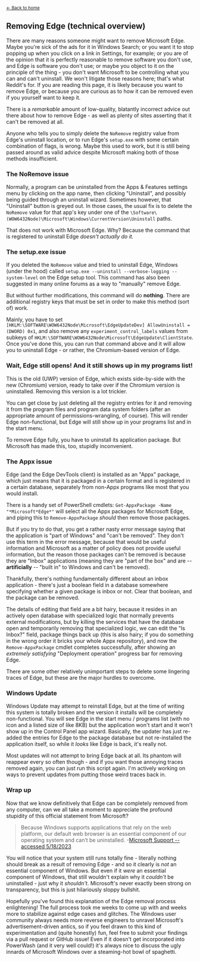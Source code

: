 <sup>[← Back to home](https://universecraft.github.io/WindowsPowerWash/)</sup>

## Removing Edge (technical overview)

There are many reasons someone might want to remove Microsoft Edge. Maybe you're sick of the ads for it in Windows Search; or you want it to stop popping up when you click on a link in Settings, for example; or you are of the opinion that it is perfectly reasonable to remove software you don't use, and Edge is software you don't use; or maybe you object to it on the principle of the thing - you don't want Microsoft to be controlling what you can and can't uninstall. We won't litigate those reasons here; that's what Reddit's for. If you are reading this page, it is likely because you want to remove Edge, or because you are curious as to how it can be removed even if you yourself want to keep it.

There is a _remarkable_ amount of low-quality, blatantly incorrect advice out there about how to remove Edge - as well as plenty of sites asserting that it can't be removed at all.

Anyone who tells you to simply delete the `NoRemove` registry value from Edge's uninstall location, or to run Edge's `setup.exe` with some certain combination of flags, is wrong. Maybe this used to work, but it is still being passed around as valid advice despite Microsoft making both of those methods insufficient.

### The NoRemove issue

Normally, a program can be uninstalled from the Apps & Features settings menu by clicking on the app name, then clicking "Uninstall", and possibly being guided through an uninstall wizard. Sometimes however, that "Uninstall" button is greyed out. In those cases, the usual fix is to delete the `NoRemove` value for that app's key under one of the `\Software\(WOW6432Node)\Microsoft\Windows\CurrentVersion\Uninstall` paths.

That does not work with Microsoft Edge. Why? Because the command that is registered to uninstall Edge _doesn't actually do it._

### The setup.exe issue

If you deleted the `NoRemove` value and tried to uninstall Edge, Windows (under the hood) called `setup.exe --uninstall --verbose-logging --system-level` on the Edge setup tool. This command has also been suggested in many online forums as a way to "manually" remove Edge.

But without further modifications, this command will do **nothing**. There are additional registry keys that must be set in order to make this method (sort of) work.

Mainly, you have to set `[HKLM:\SOFTWARE\WOW6432Node\Microsoft\EdgeUpdateDev] AllowUninstall = (DWORD) 0x1`, and also remove any `experiment_control_labels` values from subkeys of `HKLM:\SOFTWARE\WOW6432Node\Microsoft\EdgeUpdate\ClientState`. Once you've done this, you can run that command above and it will allow you to uninstall Edge - or rather, the Chromium-based version of Edge.

### Wait, Edge still opens! And it still shows up in my programs list!

This is the old (UWP) version of Edge, which exists side-by-side with the new (Chromium) version, ready to take over if the Chromium version is uninstalled. Removing this version is a lot trickier.

You can get close by just deleting all the registry entries for it and removing it from the program files and program data system folders (after an appropriate amount of permissions-wrangling, of course). This will render Edge non-functional, but Edge will still show up in your programs list and in the start menu.

To remove Edge fully, you have to uninstall its application package. But Microsoft has made this, too, stupidly inconvenient.

### The Appx issue

Edge (and the Edge DevTools client) is installed as an "Appx" package, which just means that it is packaged in a certain format and is registered in a certain database, separately from non-Appx programs like most that you would install.

There is a handy set of PowerShell cmdlets: `Get-AppxPackage -Name "*Microsoft*Edge*"` will select all the Appx packages for Microsoft Edge, and piping this to `Remove-AppxPackage` _should_ then remove those packages.

But if you try to do that, you get a rather nasty error message saying that the application is "part of Windows" and "can't be removed". They don't use this term in the error message, because that would be useful information and Microsoft as a matter of policy does not provide useful information, but the reason those packages can't be removed is because they are "Inbox" applications (meaning they are "part of the box" and are -- **artificially** -- "built in" to Windows and can't be removed).

Thankfully, there's nothing fundamentally different about an inbox application - there's just a boolean field in a database somewhere specifying whether a given package is inbox or not. Clear that boolean, and the package can be removed.

The details of editing that field are a bit hairy, because it resides in an actively open database with specialized logic that normally prevents external modifications, but by killing the services that have the database open and temporarily removing that specialized logic, we can edit the "Is Inbox?" field, package things back up (this is also hairy; if you do something in the wrong order it bricks your whole Appx repository), and now the `Remove-AppxPackage` cmdlet completes successfully, after showing an *extremely satisfying* "Deployment operation" progress bar for removing Edge.

There are some other relatively unimportant steps to delete some lingering traces of Edge, but these are the major hurdles to overcome.

### Windows Update

Windows Update may attempt to reinstall Edge, but at the time of writing this system is totally broken and the version it installs will be completely non-functional. You will see Edge in the start menu / programs list (with no icon and a listed size of like 8KB) but the application won't start and it won't show up in the Control Panel app wizard. Basically, the updater has just re-added the entries for Edge to the package database but not re-installed the application itself, so while it *looks* like Edge is back, it's really not.

Most updates will not attempt to bring Edge back at all. Its phantom will reappear every so often though - and if you want those annoying traces removed again, you can just run this script again. I'm actively working on ways to prevent updates from putting those weird traces back in.

### Wrap up

Now that we know definitively that Edge can be completely removed from any computer, can we all take a moment to appreciate the profound stupidity of this official statement from Microsoft?

> Because Windows supports applications that rely on the web platform, our default web browser is an essential component of our operating system and can’t be uninstalled.
-[Microsoft Support -- accessed 5/18/2023](https://support.microsoft.com/en-us/microsoft-edge/why-can-t-i-uninstall-microsoft-edge-ee150b3b-7d7a-9984-6d83-eb36683d526d)

You will notice that your system still runs totally fine - literally nothing should break as a result of removing Edge - and so it clearly is *not* an essential component of Windows. But even if it *were* an essential component of Windows, that still wouldn't explain why it *couldn't* be uninstalled - just why it *shouldn't*. Microsoft's never exactly been strong on transparency, but this is just hilariously sloppy bullshit.

Hopefully you've found this explanation of the Edge removal process enlightening! The full process took me weeks to come up with and weeks more to stabilize against edge cases and glitches. The Windows user community always needs more reverse engineers to unravel Microsoft's advertisement-driven antics, so if you feel drawn to this kind of experimentation and (quite honestly) fun, feel free to submit your findings via a pull request or GitHub issue! Even if it doesn't get incorporated into PowerWash (and it very well could!) it's always nice to discuss the ugly innards of Microsoft Windows over a steaming-hot bowl of spaghetti.
